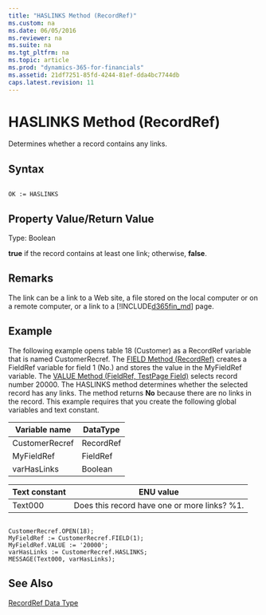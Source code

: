 ```yaml
---
title: "HASLINKS Method (RecordRef)"
ms.custom: na
ms.date: 06/05/2016
ms.reviewer: na
ms.suite: na
ms.tgt_pltfrm: na
ms.topic: article
ms.prod: "dynamics-365-for-financials"
ms.assetid: 21df7251-85fd-4244-81ef-dda4bc7744db
caps.latest.revision: 11
---
```

# HASLINKS Method (RecordRef)
Determines whether a record contains any links.  
  
## Syntax  
  
```  
  
OK := HASLINKS  
```  
  
## Property Value/Return Value  
 Type: Boolean  
  
 **true** if the record contains at least one link; otherwise, **false**.  
  
## Remarks  
 The link can be a link to a Web site, a file stored on the local computer or on a remote computer, or a link to a [!INCLUDE[d365fin_md](../includes/d365fin_md.md)] page.  
  
## Example  
 The following example opens table 18 \(Customer\) as a RecordRef variable that is named CustomerRecref. The [FIELD Method \(RecordRef\)](devenv-FIELD-Method-RecordRef.md) creates a FieldRef variable for field 1 \(No.\) and stores the value in the MyFieldRef variable. The [VALUE Method \(FieldRef, TestPage Field\)](devenv-VALUE-Method-FieldRef-TestPage-Field.md) selects record number 20000. The HASLINKS method determines whether the selected record has any links. The method returns **No** because there are no links in the record. This example requires that you create the following global variables and text constant.  
  
|Variable name|DataType|  
|-------------------|--------------|  
|CustomerRecref|RecordRef|  
|MyFieldRef|FieldRef|  
|varHasLinks|Boolean|  
  
|Text constant|ENU value|  
|-------------------|---------------|  
|Text000|Does this record have one or more links? %1.|  
  
```  
  
CustomerRecref.OPEN(18);  
MyFieldRef := CustomerRecref.FIELD(1);  
MyFieldRef.VALUE := '20000';  
varHasLinks := CustomerRecref.HASLINKS;  
MESSAGE(Text000, varHasLinks);  
```  
  
## See Also  
 [RecordRef Data Type](../datatypes/devenv-RecordRef-Data-Type.md)